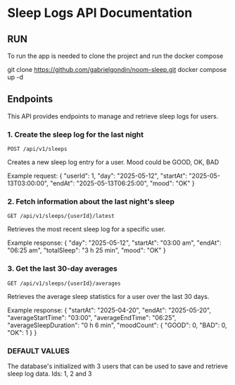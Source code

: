 # Sleep Logs API Documentation

## RUN ##
To run the app is needed to clone the project and run the docker compose

git clone https://github.com/gabrielgondin/noom-sleep.git
docker compose up -d

## Endpoints

This API provides endpoints to manage and retrieve sleep logs for users.

### 1. Create the sleep log for the last night

`POST /api/v1/sleeps`

Creates a new sleep log entry for a user. Mood could be GOOD, OK, BAD

Example request:
{
    "userId": 1,
    "day": "2025-05-12",
    "startAt": "2025-05-13T03:00:00",
    "endAt": "2025-05-13T06:25:00",
    "mood": "OK"
}

### 2.  Fetch information about the last night's sleep

`GET /api/v1/sleeps/{userId}/latest`

Retrieves the most recent sleep log for a specific user.

Example response:
{
    "day": "2025-05-12",
    "startAt": "03:00 am",
    "endAt": "06:25 am",
    "totalSleep": "3 h 25 min",
    "mood": "OK"
}

### 3. Get the last 30-day averages

`GET /api/v1/sleeps/{userId}/averages`

Retrieves the average sleep statistics for a user over the last 30 days.

Example response:
{
    "startAt": "2025-04-20",
    "endAt": "2025-05-20",
    "averageStartTime": "03:00",
    "averageEndTime": "06:25",
    "averageSleepDuration": "0 h 6 min",
    "moodCount": {
        "GOOD": 0,
        "BAD": 0,
        "OK": 1
    }
}

### DEFAULT VALUES ###
The database's initialized with 3 users that can be used to save and retrieve sleep log
data.
Ids: 1, 2 and 3

